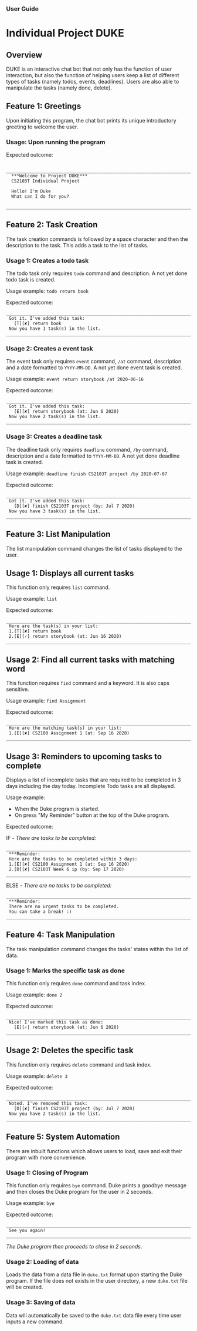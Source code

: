 ### User Guide
# Individual Project DUKE

## Overview 
DUKE is an interactive chat bot that not only has the function of user interaction, 
but also the function of helping users keep a list of different types of tasks 
(namely todos, events, deadlines). Users are also able to manipulate the tasks (namely
done, delete).

## Feature 1: Greetings
Upon initiating this program, the chat bot prints its unique introductory greeting to
welcome the user.

### Usage: Upon running the program

Expected outcome:

     _______________________________________________________________________
      ***Welcome to Project DUKE***
      CS2103T Individual Project
      
      Hello! I'm Duke
      What can I do for you?
     _______________________________________________________________________

## Feature 2: Task Creation
The task creation commands is followed by a space character and then the 
description to the task. This adds a task to the list of tasks.

### Usage 1: Creates a todo task
The todo task only requires `todo` command and description.
A not yet done todo task is created.

Usage example:
`todo return book`

Expected outcome:

    _______________________________________________________________________
     Got it. I've added this task:
       [T][✘] return book
     Now you have 1 task(s) in the list.
    _______________________________________________________________________

### Usage 2: Creates a event task
The event task only requires `event` command, `/at` command, description and
a date formatted to `YYYY-MM-DD`. A not yet done event task is created.

Usage example:
`event return storybook /at 2020-06-16`

Expected outcome:

    _______________________________________________________________________
     Got it. I've added this task:
       [E][✘] return storybook (at: Jun 6 2020)
     Now you have 2 task(s) in the list.
    _______________________________________________________________________

### Usage 3: Creates a deadline task
The deadline task only requires `deadline` command, `/by` command, description 
and a date formatted to `YYYY-MM-DD`. A not yet done deadline task is created.

Usage example:
`deadline finish CS2103T project /by 2020-07-07`

Expected outcome:

    _______________________________________________________________________
     Got it. I've added this task:
       [D][✘] finish CS2103T project (by: Jul 7 2020)
     Now you have 3 task(s) in the list.
    _______________________________________________________________________

## Feature 3: List Manipulation
The list manipulation command changes the list of tasks displayed to the 
user.

## Usage 1: Displays all current tasks
This function only requires `list` command.

Usage example:
`list`

Expected outcome:

    _______________________________________________________________________
     Here are the task(s) in your list:
     1.[T][✘] return book
     2.[E][✓] return storybook (at: Jun 16 2020)
    _______________________________________________________________________
    
## Usage 2: Find all current tasks with matching word
This function requires `find` command and a keyword. 
It is also caps sensitive.

Usage example:
`find Assignment`

Expected outcome:

    _______________________________________________________________________
     Here are the matching task(s) in your list:
     1.[E][✘] CS2100 Assignment 1 (at: Sep 16 2020)
    _______________________________________________________________________
    
## Usage 3: Reminders to upcoming tasks to complete
Displays a list of incomplete tasks that are required to be completed in 3 
days including the day today. Incomplete Todo tasks are all displayed.

Usage example:
- When the Duke program is started.
- On press "My Reminder" button at the top of the Duke program.

Expected outcome:

IF - *There are tasks to be completed:*

    _______________________________________________________________________
     ***Reminder:
     Here are the tasks to be completed within 3 days:
     1.[E][✘] CS2100 Assignment 1 (at: Sep 16 2020)
     2.[D][✘] CS2103T Week 6 ip (by: Sep 17 2020)
    _______________________________________________________________________

ELSE - *There are no tasks to be completed:*

    _______________________________________________________________________
     ***Reminder:
     There are no urgent tasks to be completed.
     You can take a break! :)
    _______________________________________________________________________

## Feature 4: Task Manipulation
The task manipulation command changes the tasks' states within the list of 
data.

### Usage 1: Marks the specific task as done
This function only requires `done` command and task index.

Usage example:
`done 2`

Expected outcome:

    _______________________________________________________________________
     Nice! I've marked this task as done:
       [E][✓] return storybook (at: Jun 6 2020)
    _______________________________________________________________________

## Usage 2: Deletes the specific task
This function only requires `delete` command and task index.

Usage example:
`delete 3`

Expected outcome:

    _______________________________________________________________________
     Noted. I've removed this task:
       [D][✘] finish CS2103T project (by: Jul 7 2020)
     Now you have 2 task(s) in the list.
    _______________________________________________________________________
   
## Feature 5: System Automation
There are inbuilt functions which allows users to load, save and exit their 
program with more convenience.

### Usage 1: Closing of Program
This function only requires `bye` command. Duke prints a goodbye message and
then closes the Duke program for the user in 2 seconds.

Usage example:
`bye`

Expected outcome:

    _______________________________________________________________________
     See you again!
    _______________________________________________________________________

*The Duke program then proceeds to close in 2 seconds*.
   
### Usage 2: Loading of data
Loads the data from a data file in `duke.txt` format upon starting the Duke
program. If the file does not exists in the user directory, a new `duke.txt` 
file will be created.

### Usage 3: Saving of data
Data will automatically be saved to the `duke.txt` data file every time user 
inputs a new command.
